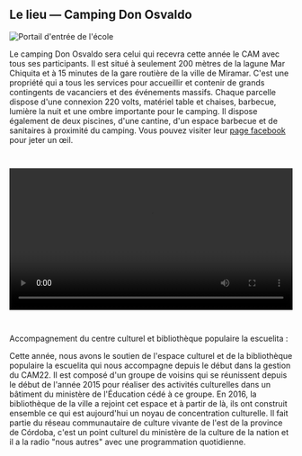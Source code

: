 ## Le lieu — Camping Don Osvaldo

![Portail d'entrée de l'école](/img/artículos/donosvaldo.webp)

Le camping Don Osvaldo sera celui qui recevra cette année le CAM avec tous ses participants. Il est situé à seulement 200 mètres de la lagune Mar Chiquita et à 15 minutes de la gare routière de la ville de Miramar. C'est une propriété qui a tous les services pour accueillir et contenir de grands contingents de vacanciers et des événements massifs. Chaque parcelle dispose d'une connexion 220 volts, matériel table et chaises, barbecue, lumière la nuit et une ombre importante pour le camping. Il dispose également de deux piscines, d'une cantine, d'un espace barbecue et de sanitaires à proximité du camping. Vous pouvez visiter leur [page facebook](https://www.facebook.com/Camping-Don-Osvaldo-205979423659659) pour jeter un œil.

<script src="https://cdn.plyr.io/3.6.12/plyr.js"></script>
<video width=100% style="margin: 2em auto;" playsinline controls data-poster="/img/artículos/donosvaldo.webp">
  <source src="/video/videocamping.mp4" type="video/mp4" />
</video>


Accompagnement du centre culturel et bibliothèque populaire la escuelita :

Cette année, nous avons le soutien de l'espace culturel et de la bibliothèque populaire la escuelita qui nous accompagne depuis le début dans la gestion du CAM22. Il est composé d'un groupe de voisins qui se réunissent depuis le début de l'année 2015 pour réaliser des activités culturelles dans un bâtiment du ministère de l'Éducation cédé à ce groupe. En 2016, la bibliothèque de la ville a rejoint cet espace et à partir de là, ils ont construit ensemble ce qui est aujourd'hui un noyau de concentration culturelle. Il fait partie du réseau communautaire de culture vivante de l'est de la province de Córdoba, c'est un point culturel du ministère de la culture de la nation et il a la radio "nous autres" avec une programmation quotidienne.
